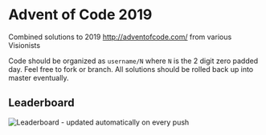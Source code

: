 # Advent of Code 2019

Combined solutions to 2019 http://adventofcode.com/ from various Visionists

Code should be organized as `username/N` where `N` is the 2 digit zero padded day. Feel free to fork or branch. All solutions should be rolled back up into master eventually.


## Leaderboard
![Leaderboard - updated automatically on every push](https://visionist-advent-of-code.s3.amazonaws.com/leaderboard2019.png)
